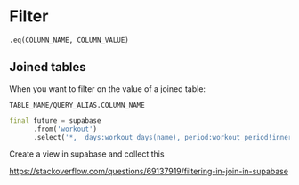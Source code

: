 # Filter


`.eq(COLUMN_NAME, COLUMN_VALUE)`
## Joined tables

When you want to filter on the value of a joined table:

`TABLE_NAME/QUERY_ALIAS.COLUMN_NAME`

```dart
final future = supabase
      .from('workout')
      .select('*,  days:workout_days(name), period:workout_period!inner(status)').eq('period.status', 'Active');
```

Create a view in supabase and collect this

https://stackoverflow.com/questions/69137919/filtering-in-join-in-supabase